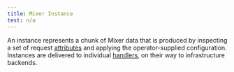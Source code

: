 ```yaml
---
title: Mixer Instance
test: n/a
---
```


An instance represents a chunk of Mixer data that is produced by inspecting a set of request [attributes](/docs/reference/glossary/#attribute) and applying the operator-supplied configuration.
Instances are delivered to individual [handlers](/docs/reference/glossary/#mixer-handler), on their way to
infrastructure backends.
